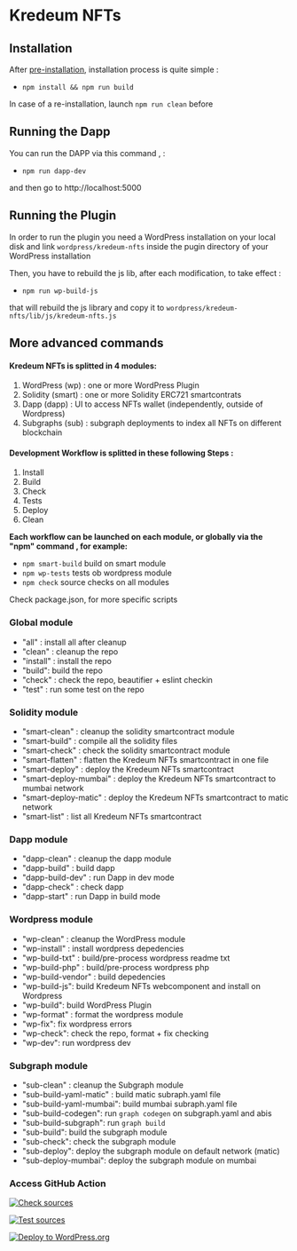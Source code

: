 # Kredeum NFTs

## Installation

After [pre-installation](./PRE_INSTALL.md), installation process is quite simple :

- `npm install && npm run build`

In case of a re-installation, launch `npm run clean` before

## Running the Dapp

You can run the DAPP via this command , :

- `npm run dapp-dev`

and then go to http://localhost:5000

## Running the Plugin

In order to run the plugin you need a WordPress installation on your local disk
and link `wordpress/kredeum-nfts` inside the pugin directory of your WordPress installation

Then, you have to rebuild the js lib, after each modification, to take effect :

- `npm run wp-build-js`

that will rebuild the js library and copy it to `wordpress/kredeum-nfts/lib/js/kredeum-nfts.js`

## More advanced commands

#### Kredeum NFTs is splitted in 4 modules:

1. WordPress (wp) : one or more WordPress Plugin
1. Solidity (smart) : one or more Solidity ERC721 smartcontrats
1. Dapp (dapp) : UI to access NFTs wallet (independently, outside of Wordpress)
1. Subgraphs (sub) : subgraph deployments to index all NFTs on different blockchain

#### Development Workflow is splitted in these following Steps :

1. Install
1. Build
1. Check
1. Tests
1. Deploy
1. Clean

**Each workflow can be launched on each module, or globally via the "npm" command , for example:**

- `npm smart-build` build on smart module
- `npm wp-tests` tests ob wordpress module
- `npm check` source checks on all modules

Check package.json, for more specific scripts

### Global module

- "all" : install all after cleanup
- "clean" : cleanup the repo
- "install" : install the repo
- "build": build the repo
- "check" : check the repo, beautifier + eslint checkin
- "test" : run some test on the repo

### Solidity module

- "smart-clean" : cleanup the solidity smartcontract module
- "smart-build" : compile all the solidity files
- "smart-check" : check the solidity smartcontract module
- "smart-flatten" : flatten the Kredeum NFTs smartcontract in one file
- "smart-deploy" : deploy the Kredeum NFTs smartcontract
- "smart-deploy-mumbai" : deploy the Kredeum NFTs smartcontract to mumbai network
- "smart-deploy-matic" : deploy the Kredeum NFTs smartcontract to matic network
- "smart-list" : list all Kredeum NFTs smartcontract

### Dapp module

- "dapp-clean" : cleanup the dapp module
- "dapp-build" : build dapp
- "dapp-build-dev" : run Dapp in dev mode
- "dapp-check" : check dapp
- "dapp-start" : run Dapp in build mode

### Wordpress module

- "wp-clean" : cleanup the WordPress module
- "wp-install" : install wordpress depedencies
- "wp-build-txt" : build/pre-process wordpress readme txt
- "wp-build-php" : build/pre-process wordpress php
- "wp-build-vendor" : build depedencies
- "wp-build-js": build Kredeum NFTs webcomponent and install on Wordpress
- "wp-build": build WordPress Plugin
- "wp-format" : format the wordpress module
- "wp-fix": fix wordpress errors
- "wp-check": check the repo, format + fix checking
- "wp-dev": run wordpress dev

### Subgraph module

- "sub-clean" : cleanup the Subgraph module
- "sub-build-yaml-matic" : build matic subraph.yaml file
- "sub-build-yaml-mumbai": build mumbai subraph.yaml file
- "sub-build-codegen": run `graph codegen` on subgraph.yaml and abis
- "sub-build-subgraph": run `graph build`
- "sub-build": build the subgraph module
- "sub-check": check the subgraph module
- "sub-deploy": deploy the subgraph module on default network (matic)
- "sub-deploy-mumbai": deploy the subgraph module on mumbai

### Access GitHub Action

[![Check sources](https://github.com/Kredeum/kredeum/actions/workflows/check.yml/badge.svg)](https://github.com/Kredeum/kredeum/actions/workflows/check.yml)

[![Test sources](https://github.com/Kredeum/kredeum/actions/workflows/tests.yml/tests.svg)](https://github.com/Kredeum/kredeum/actions/workflows/tests.yml)

[![Deploy to WordPress.org](https://github.com/Kredeum/kredeum/actions/workflows/wordpress.yml/badge.svg)](https://github.com/Kredeum/kredeum/actions/workflows/wordpress.yml)
